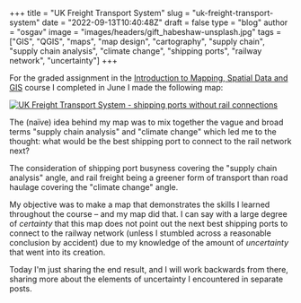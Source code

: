 
+++
title = "UK Freight Transport System"
slug = "uk-freight-transport-system"
date = "2022-09-13T10:40:48Z"
draft = false
type = "blog"
author = "osgav"
image = "images/headers/gift_habeshaw-unsplash.jpg"
tags = ["GIS", "QGIS", "maps", "map design", "cartography", "supply chain", "supply chain analysis", "climate change", "shipping ports", "railway network", "uncertainty"]
+++

For the graded assignment in the [Introduction to Mapping, Spatial Data and GIS](https://www.conted.ox.ac.uk/courses/introducing-mapping-spatial-data-and-gis-online) course I completed in June I made the following map:

[![UK Freight Transport System - shipping ports without rail connections](/images/posts/uk-freight-transport-system/map_35.png "UK Freight Transport System - shipping ports without rail connections")](/images/posts/uk-freight-transport-system/map_65.png)

<!--more-->

The (naïve) idea behind my map was to mix together the vague and broad terms "supply chain analysis" and "climate change" which led me to the thought: what would be the best shipping port to connect to the rail network next?

The consideration of shipping port busyness covering the "supply chain analysis" angle, and rail freight being a greener form of transport than road haulage covering the "climate change" angle.

My objective was to make a map that demonstrates the skills I learned throughout the course – and my map did that. I can say with a large degree of *certainty* that this map does not point out the next best shipping ports to connect to the railway network (unless I stumbled across a reasonable conclusion by accident) due to my knowledge of the amount of *uncertainty* that went into its creation. 

Today I'm just sharing the end result, and I will work backwards from there, sharing more about the elements of uncertainty I encountered in separate posts. 

